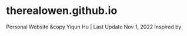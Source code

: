 # therealowen.github.io
Personal Website
&copy Yiqun Hu | Last Update Nov 1, 2022
Inspired by <a href="https://jonbarron.info"></a>
